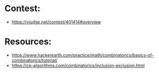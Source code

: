 # Contest:
- https://vjudge.net/contest/401414#overview
# Resources:

- https://www.hackerearth.com/practice/math/combinatorics/basics-of-combinatorics/tutorial/
- https://cp-algorithms.com/combinatorics/inclusion-exclusion.html

